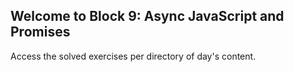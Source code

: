 ## Welcome to Block 9: Async JavaScript and Promises

Access the solved exercises per directory of day's content.